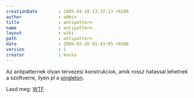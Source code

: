 ```yaml
---
creationDate        : 2005-04-18 13:37:13 +0200 
author              : admin 
title               : antipattern 
name                : antipattern 
layout              : wiki 
path                : antipattern 
date                : 2006-03-26 01:43:05 +0100 
version             : 1 
creator             : kocka 
---
```

Az antipatternek olyan tervezesi konstrukciok, amik rossz hatassal lehetnek a szoftverre, ilyen pl a [singleton](singleton.html).

Lasd meg: [WTF](WTF.html)
